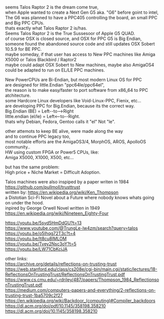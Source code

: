 seems Talos Raptor 2 is the dream come true, </br>
when Apple wanted to create a Next Gen G5 aka. "G6" before goint to intel, </br>
The G6 was planned to have a PPC405 controlling the board, an small PPC and Big PPC CPUs. </br>
thats exactly what Talos Raptor 2 is/has. </br>
Seems Talos Raptor 2 is the True Sussesoor of Apple G5 QUAD.  </br>
of course OSX is closed source, and OSX for PPC G5 is Big Endian,  </br>
someone found the abandoned source code and still updates OSX Sobert 10.5.9 for BE PPC. </br>
maybe someday, if that user has access to New PPC machines like Amiga X5000 or Talos Blackbird / Raptor2 </br>
maybe could adapt OSX Sobert to New machines, maybe also AmigaOS4 could be adapted to run on EL/LE PPC machines. </br>

New PowerCPUs are Bi-Endian, but most modern Linux OS for PPC </br>
are designed for little.Endian "ppc64le/ppc64el", </br>
the reason is to make easy/faster to port software from x86_64 to PPC atchitecture.  </br>
some Hardcore Linux developers like Void-Linux-PPC, Fienix, etc... </br>
are developing PPC for Big.Endian, because its the correct way. </br>
Big.Endian (BE) = Left--to-->Right </br>
little.endian (el/le) = Left<--to--Right. </br>
thats why Debian, Fedora, Gentoo calls it "el" Not "le". </br> 

other attemots to keep BE alive, were made along the way </br>
and to continue PPC legacy too, </br>
most notable efforts are the AmigaOS3/4, MorphOS, AROS, ApolloOS community.. </br>
HW using custom FPGA or Power5 CPUs, like: </br>
Amiga X5000, X1000, X500, etc... </br>

but has the same problem: </br>
High price + Niche Market = Difficult Adoption.  </br>

Talos machines were also inspiped by a paper writen in 1984 </br>
https://github.com/pullmoll/trusttrust </br>
written by: https://en.wikipedia.org/wiki/Ken_Thompson </br>
a Distotian Sci-Fi Novel about a Future where nobody knows whats going on under the hood. </br>
inpired by George Orwell Novel written in 1949 https://en.wikipedia.org/wiki/Nineteen_Eighty-Four 

https://youtu.be/5syd5HmDdGU?t=13 </br>
https://www.youtube.com/@TrungLe-lw4zm/search?query=talos </br>
https://youtu.be/o5Ihqg72T3c?t=4 </br>
https://youtu.be/lt8cu8IMLOM </br>
https://youtu.be/Tvey2Nsc3oY?t=5 </br>
https://youtu.be/LW71CbKcjJA </br>

other links:  </br>
https://archive.org/details/reflections-on-trusting-trust </br>
https://web.stanford.edu/class/cs208e/cgi-bin/main.cgi/static/lectures/18-ReflectionsOnTrustingTrust/ReflectionsOnTrustingTrust.pdf </br>
https://www.cs.cmu.edu/~rdriley/487/papers/Thompson_1984_ReflectionsonTrustingTrust.pdf </br>
https://medium.com/computers-papers-and-everything/2-reflections-on-trusting-trust-1ba5709c2f27 </br>
https://en.wikipedia.org/wiki/Backdoor_(computing)#Compiler_backdoors </br>
https://dl.acm.org/doi/pdf/10.1145/358198.358210 </br>
https://dl.acm.org/doi/10.1145/358198.358210 </br>
